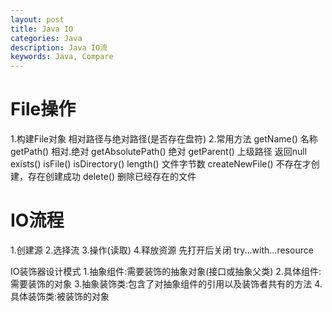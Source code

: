 ```yaml
---
layout: post
title: Java IO
categories: Java
description: Java IO流
keywords: Java, Compare
---
```


# File操作
1.构建File对象
    相对路径与绝对路径(是否存在盘符)
2.常用方法
    getName()   名称
    getPath()   相对.绝对
    getAbsolutePath()   绝对
    getParent() 上级路径 返回null
    exists()
    isFile()
    isDirectory()
    length()   文件字节数
    createNewFile() 不存在才创建，存在创建成功
    delete()    删除已经存在的文件

# IO流程
1.创建源
2.选择流 
3.操作(读取) 
4.释放资源
先打开后关闭
try...with...resource


IO装饰器设计模式
1.抽象组件:需要装饰的抽象对象(接口或抽象父类)
2.具体组件:需要装饰的对象
3.抽象装饰类:包含了对抽象组件的引用以及装饰者共有的方法
4.具体装饰类:被装饰的对象